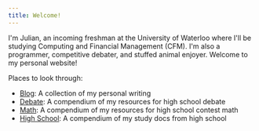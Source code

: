 ```yaml
---
title: Welcome!
---
```

I'm Julian, an incoming freshman at the University of Waterloo where I'll be studying Computing and Financial Management (CFM). I'm also a programmer, competitive debater, and stuffed animal enjoyer. Welcome to my personal website!

Places to look through:
- [Blog](https://zhaju.github.io/Blog): A collection of my personal writing
- [Debate](https://zhaju.github.io/Debate): A compendium of my resources for high school debate
- [Math](https://zhaju.github.io/Math): A compendium of my resources for high school contest math
- [High School](https://zhaju.github.io/High-School): A compendium of my study docs from high school